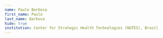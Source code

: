 ```yaml
---
name: Paulo Barbosa
first_name: Paulo 
last_name: Barbosa
hide: true
institution: Center for Strategic Health Technologies (NUTES), Brazil
---
```

